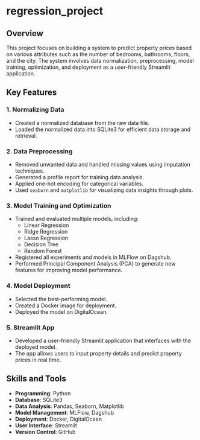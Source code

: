 # regression_project

## Overview
This project focuses on building a system to predict property prices based on various attributes such as the number of bedrooms, bathrooms, floors, and the city. The system involves data normalization, preprocessing, model training, optimization, and deployment as a user-friendly Streamlit application.

## Key Features

### 1. Normalizing Data
- Created a normalized database from the raw data file.
- Loaded the normalized data into SQLite3 for efficient data storage and retrieval.

### 2. Data Preprocessing
- Removed unwanted data and handled missing values using imputation techniques.
- Generated a profile report for training data analysis.
- Applied one-hot encoding for categorical variables.
- Used `seaborn` and `matplotlib` for visualizing data insights through plots.

### 3. Model Training and Optimization
- Trained and evaluated multiple models, including:
  - Linear Regression
  - Ridge Regression
  - Lasso Regression
  - Decision Tree
  - Random Forest
- Registered all experiments and models in MLFlow on Dagshub.
- Performed Principal Component Analysis (PCA) to generate new features for improving model performance.

### 4. Model Deployment
- Selected the best-performing model.
- Created a Docker image for deployment.
- Deployed the model on DigitalOcean.

### 5. Streamlit App
- Developed a user-friendly Streamlit application that interfaces with the deployed model.
- The app allows users to input property details and predict property prices in real time.

## Skills and Tools
- **Programming**: Python
- **Database**: SQLite3
- **Data Analysis**: Pandas, Seaborn, Matplotlib
- **Model Management**: MLFlow, Dagshub
- **Deployment**: Docker, DigitalOcean
- **User Interface**: Streamlit
- **Version Control**: GitHub

